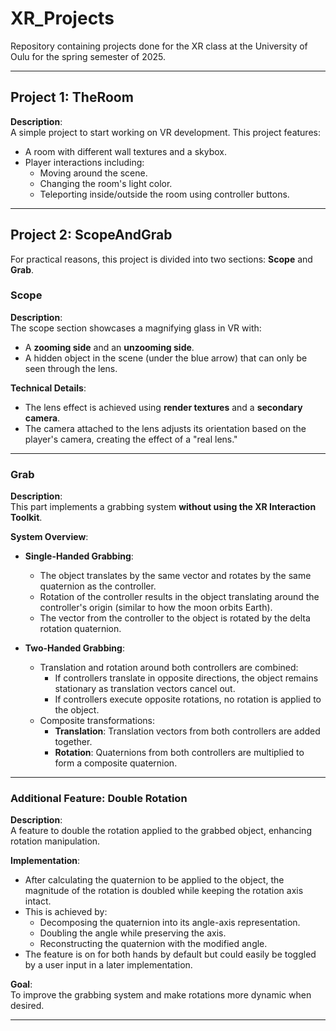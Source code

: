 # XR_Projects
Repository containing projects done for the XR class at the University of Oulu for the spring semester of 2025.

---

## Project 1: TheRoom
**Description**:  
A simple project to start working on VR development. This project features:
- A room with different wall textures and a skybox.
- Player interactions including:
  - Moving around the scene.
  - Changing the room's light color.
  - Teleporting inside/outside the room using controller buttons.

---

## Project 2: ScopeAndGrab
For practical reasons, this project is divided into two sections: **Scope** and **Grab**.

### Scope
**Description**:  
The scope section showcases a magnifying glass in VR with:
- A **zooming side** and an **unzooming side**.
- A hidden object in the scene (under the blue arrow) that can only be seen through the lens.

**Technical Details**:
- The lens effect is achieved using **render textures** and a **secondary camera**.
- The camera attached to the lens adjusts its orientation based on the player's camera, creating the effect of a "real lens."

---

### Grab
**Description**:  
This part implements a grabbing system **without using the XR Interaction Toolkit**.

**System Overview**:
- **Single-Handed Grabbing**:
  - The object translates by the same vector and rotates by the same quaternion as the controller.
  - Rotation of the controller results in the object translating around the controller's origin (similar to how the moon orbits Earth).
  - The vector from the controller to the object is rotated by the delta rotation quaternion.

- **Two-Handed Grabbing**:
  - Translation and rotation around both controllers are combined:
    - If controllers translate in opposite directions, the object remains stationary as translation vectors cancel out.
    - If controllers execute opposite rotations, no rotation is applied to the object.
  - Composite transformations:
    - **Translation**: Translation vectors from both controllers are added together.
    - **Rotation**: Quaternions from both controllers are multiplied to form a composite quaternion.

---

### Additional Feature: Double Rotation
**Description**:  
A feature to double the rotation applied to the grabbed object, enhancing rotation manipulation.

**Implementation**:
- After calculating the quaternion to be applied to the object, the magnitude of the rotation is doubled while keeping the rotation axis intact.
- This is achieved by:
  - Decomposing the quaternion into its angle-axis representation.
  - Doubling the angle while preserving the axis.
  - Reconstructing the quaternion with the modified angle.
- The feature is on for both hands by default but could easily be toggled by a user input in a later implementation.

**Goal**:  
To improve the grabbing system and make rotations more dynamic when desired.

---


